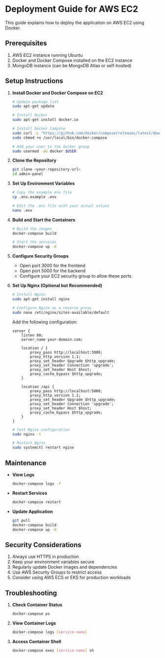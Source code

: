 # Deployment Guide for AWS EC2

This guide explains how to deploy the application on AWS EC2 using Docker.

## Prerequisites

1. AWS EC2 instance running Ubuntu
2. Docker and Docker Compose installed on the EC2 instance
3. MongoDB instance (can be MongoDB Atlas or self-hosted)

## Setup Instructions

1. **Install Docker and Docker Compose on EC2**
   ```bash
   # Update package list
   sudo apt-get update

   # Install Docker
   sudo apt-get install docker.io

   # Install Docker Compose
   sudo curl -L "https://github.com/docker/compose/releases/latest/download/docker-compose-$(uname -s)-$(uname -m)" -o /usr/local/bin/docker-compose
   sudo chmod +x /usr/local/bin/docker-compose

   # Add your user to the docker group
   sudo usermod -aG docker $USER
   ```

2. **Clone the Repository**
   ```bash
   git clone <your-repository-url>
   cd admin-panel
   ```

3. **Set Up Environment Variables**
   ```bash
   # Copy the example env file
   cp .env.example .env

   # Edit the .env file with your actual values
   nano .env
   ```

4. **Build and Start the Containers**
   ```bash
   # Build the images
   docker-compose build

   # Start the services
   docker-compose up -d
   ```

5. **Configure Security Groups**
   - Open port 3000 for the frontend
   - Open port 5000 for the backend
   - Configure your EC2 security group to allow these ports

6. **Set Up Nginx (Optional but Recommended)**
   ```bash
   # Install Nginx
   sudo apt-get install nginx

   # Configure Nginx as a reverse proxy
   sudo nano /etc/nginx/sites-available/default
   ```

   Add the following configuration:
   ```nginx
   server {
       listen 80;
       server_name your-domain.com;

       location / {
           proxy_pass http://localhost:3000;
           proxy_http_version 1.1;
           proxy_set_header Upgrade $http_upgrade;
           proxy_set_header Connection 'upgrade';
           proxy_set_header Host $host;
           proxy_cache_bypass $http_upgrade;
       }

       location /api {
           proxy_pass http://localhost:5000;
           proxy_http_version 1.1;
           proxy_set_header Upgrade $http_upgrade;
           proxy_set_header Connection 'upgrade';
           proxy_set_header Host $host;
           proxy_cache_bypass $http_upgrade;
       }
   }
   ```

   ```bash
   # Test Nginx configuration
   sudo nginx -t

   # Restart Nginx
   sudo systemctl restart nginx
   ```

## Maintenance

- **View Logs**
  ```bash
  docker-compose logs -f
  ```

- **Restart Services**
  ```bash
  docker-compose restart
  ```

- **Update Application**
  ```bash
  git pull
  docker-compose build
  docker-compose up -d
  ```

## Security Considerations

1. Always use HTTPS in production
2. Keep your environment variables secure
3. Regularly update Docker images and dependencies
4. Use AWS Security Groups to restrict access
5. Consider using AWS ECS or EKS for production workloads

## Troubleshooting

1. **Check Container Status**
   ```bash
   docker-compose ps
   ```

2. **View Container Logs**
   ```bash
   docker-compose logs [service-name]
   ```

3. **Access Container Shell**
   ```bash
   docker-compose exec [service-name] sh
   ``` 